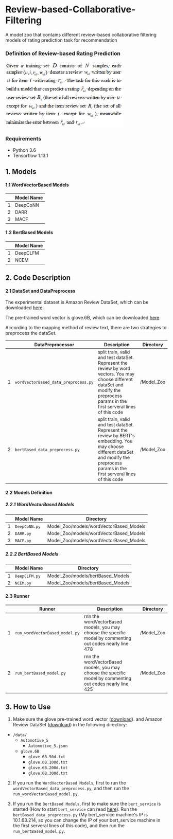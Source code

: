 # Review-based-Collaborative-Filtering
A model zoo that contains different review-based collaborative filtering models of rating prediction task for recommendation

### Definition of Review-based  Rating Prediction 
![image](https://github.com/540117253/Review-based-Collaborative-Filtering/blob/master/illustration/Task%20Definition.jpg)

### Requirements
* Python 3.6
* Tensorflow 1.13.1

## 1. Models
#### 1.1 WordVectorBased Models
&ensp; | Model Name
---|---
1 | DeepCoNN
2 | DARR
3 | MACF
#### 1.2 BertBased Models
&ensp; | Model Name
---|---
1 | DeepCLFM
2 | NCEM


## 2. Code Description
#### 2.1 DataSet and DataPreprocess
The experimental dataset is Amazon Review DataSet, which can be downloaded [here](http://jmcauley.ucsd.edu/data/amazon/links.html).

The pre-trained word vector is glove.6B, which can be downloaded [here](https://apache-mxnet.s3.cn-north-1.amazonaws.com.cn/gluon/embeddings/glove/glove.6B.zip).

According to the mapping method of review text, there are two strategies to preprocess the dataSet. 

&ensp; | DataPreprocessor | Description | Directory
---|---|---|---
1 | `wordVectorBased_data_preprocess.py` | split train, valid and test dataSet. Represent the review by word vectors. You may choose different dataSet and modify the preprocess params in the first serveral lines of this code | /Model_Zoo
2 | `bertBased_data_preprocess.py` | split train, valid and test dataSet. Represent the review by BERT's embedding. You may choose different dataSet and modify the preprocess params in the first serveral lines of this code | /Model_Zoo

#### 2.2 Models Definition
##### 2.2.1 WordVectorBased Models
&ensp; | Model Name | Directory
---|---|---
1 | `DeepCoNN.py` | Model_Zoo/models/wordVectorBased_Models
2 | `DARR.py` | Model_Zoo/models/wordVectorBased_Models
3 | `MACF.py` | Model_Zoo/models/wordVectorBased_Models
##### 2.2.2 BertBased Models
&ensp; | Model Name | Directory
---|---|---
1 | `DeepCLFM.py` | Model_Zoo/models/bertBased_Models
2 | `NCEM.py` | Model_Zoo/models/bertBased_Models
#### 2.3 Runner
&ensp; | Runner | Description | Directory
---|---|---|---
1 | `run_wordVectorBased_model.py` | rnn the wordVectorBased models, you may choose the specific model by commenting out codes nearly line 478 | /Model_Zoo
2 | `run_bertBased_model.py` | rnn the wordVectorBased models, you may choose the specific model by commenting out codes nearly line 425 | /Model_Zoo

## 3. How to Use
1. Make sure the glove pre-trained word vector ([download](https://apache-mxnet.s3.cn-north-1.amazonaws.com.cn/gluon/embeddings/glove/glove.6B.zip)).
and Amazon Review DataSet ([download](http://jmcauley.ucsd.edu/data/amazon/links.html)) in the following directory:
- `/data/`
  - `Automotive_5`
    - `Automotive_5.json`
  - `glove.6B`
    - `glove.6B.50d.txt`
    - `glove.6B.100d.txt`
    - `glove.6B.200d.txt`
    - `glove.6B.300d.txt`
    
2. If you run the `WordVectorBased Models`, first to run the `wordVectorBased_data_preprocess.py`, and then run the `run_wordVectorBased_model.py`.

3. If you run the `BertBased Models`, first to make sure the `bert_service` is started (How to start `bert_service` can read [here](https://github.com/hanxiao/bert-as-service)). Run the `bertBased_data_preprocess.py` (My bert_service machine's IP is 10.1.63.214, so you can change the IP of your bert_service machine in the first serveral lines of this code), and then run the `run_bertBased_model.py`. 


